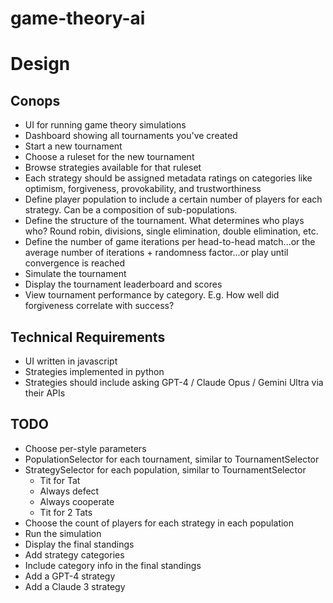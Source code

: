 # game-theory-ai

# Design

## Conops

- UI for running game theory simulations
- Dashboard showing all tournaments you've created
- Start a new tournament
- Choose a ruleset for the new tournament
- Browse strategies available for that ruleset
- Each strategy should be assigned metadata ratings on categories like optimism, forgiveness, provokability, and trustworthiness
- Define player population to include a certain number of players for each strategy. Can be a composition of sub-populations.
- Define the structure of the tournament. What determines who plays who? Round robin, divisions, single elimination, double elimination, etc.
- Define the number of game iterations per head-to-head match...or the average number of iterations + randomness factor...or play until convergence is reached
- Simulate the tournament
- Display the tournament leaderboard and scores
- View tournament performance by category. E.g. How well did forgiveness correlate with success?

## Technical Requirements

- UI written in javascript
- Strategies implemented in python
- Strategies should include asking GPT-4 / Claude Opus / Gemini Ultra via their APIs

## TODO

- Choose per-style parameters
- PopulationSelector for each tournament, similar to TournamentSelector
- StrategySelector for each population, similar to TournamentSelector
    - Tit for Tat
    - Always defect
    - Always cooperate
    - Tit for 2 Tats
- Choose the count of players for each strategy in each population
- Run the simulation
- Display the final standings
- Add strategy categories
- Include category info in the final standings
- Add a GPT-4 strategy
- Add a Claude 3 strategy